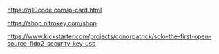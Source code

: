 

https://g10code.com/p-card.html

https://shop.nitrokey.com/shop

https://www.kickstarter.com/projects/conorpatrick/solo-the-first-open-source-fido2-security-key-usb

